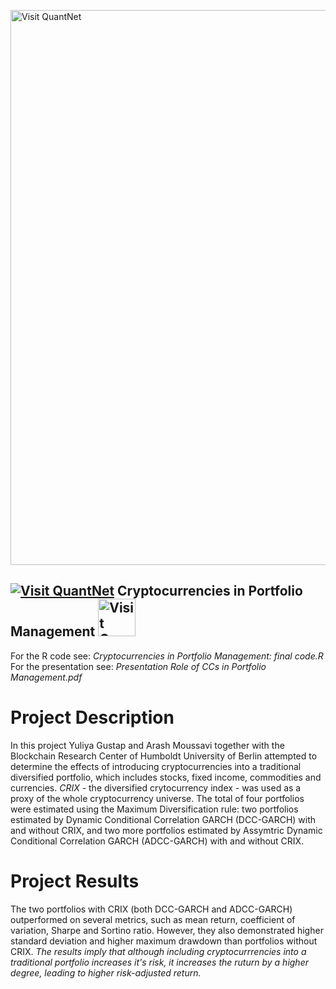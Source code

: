 [<img src="https://github.com/QuantLet/Styleguide-and-FAQ/blob/master/pictures/banner.png" width="888" alt="Visit QuantNet">](http://quantlet.de/)

## [<img src="https://github.com/QuantLet/Styleguide-and-FAQ/blob/master/pictures/qloqo.png" alt="Visit QuantNet">](http://quantlet.de/) **Cryptocurrencies in Portfolio Management** [<img src="https://github.com/QuantLet/Styleguide-and-FAQ/blob/master/pictures/QN2.png" width="60" alt="Visit QuantNet 2.0">](http://quantlet.de/)

For the R code see: *Cryptocurrencies in Portfolio Management: final code.R*  
For the presentation see: *Presentation Role of CCs in Portfolio Management.pdf*
# Project Description
In this project Yuliya Gustap and Arash Moussavi together with the Blockchain Research Center of Humboldt University of Berlin attempted to determine the effects of introducing cryptocurrencies into a traditional diversified portfolio, which includes stocks, fixed income, commodities and currencies.
*CRIX* - the diversified crytocurrency index - was used as a proxy of the whole cryptocurrency universe. 
The total of four portfolios were estimated using the Maximum Diversification rule: two portfolios estimated by Dynamic Conditional Correlation GARCH (DCC-GARCH) with and without CRIX, and two more portfolios estimated by Assymtric Dynamic Conditional Correlation GARCH (ADCC-GARCH) with and without CRIX.   

# Project Results
The two portfolios with CRIX (both DCC-GARCH and ADCC-GARCH) outperformed on several metrics, such as mean return, coefficient of variation, Sharpe and Sortino ratio. 
However, they also demonstrated higher standard deviation and higher maximum drawdown than portfolios without CRIX. 
*The results imply that although including cryptocurrrencies into a traditional portfolio increases it's risk, it increases the ruturn by a higher degree, leading to higher risk-adjusted return.*
